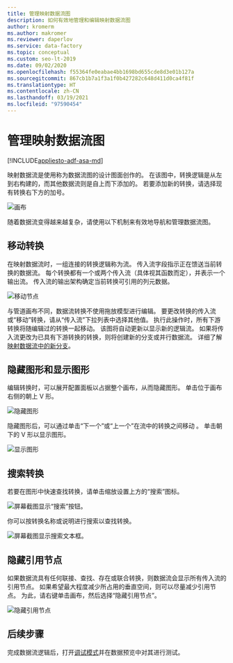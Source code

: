```yaml
---
title: 管理映射数据流图
description: 如何有效地管理和编辑映射数据流图
author: kromerm
ms.author: makromer
ms.reviewer: daperlov
ms.service: data-factory
ms.topic: conceptual
ms.custom: seo-lt-2019
ms.date: 09/02/2020
ms.openlocfilehash: f55364fe0eabae4bb1698bd655cde8d3e01b127a
ms.sourcegitcommit: 867cb1b7a1f3a1f0b427282c648d411d0ca4f81f
ms.translationtype: HT
ms.contentlocale: zh-CN
ms.lasthandoff: 03/19/2021
ms.locfileid: "97590454"
---
```

# <a name="managing-the-mapping-data-flow-graph"></a>管理映射数据流图

[!INCLUDE[appliesto-adf-asa-md](includes/appliesto-adf-asa-md.md)]

映射数据流是使用称为数据流图的设计图面创作的。 在该图中，转换逻辑是从左到右构建的，而其他数据流则是自上而下添加的。 若要添加新的转换，请选择现有转换右下方的加号。

![画布](media/data-flow/canvas-2.png)

随着数据流变得越来越复杂，请使用以下机制来有效地导航和管理数据流图。 

## <a name="moving-transformations"></a>移动转换

在映射数据流时，一组连接的转换逻辑称为流。 传入流字段指示正在馈送当前转换的数据流。 每个转换都有一个或两个传入流（具体视其函数而定），并表示一个输出流。 传入流的输出架构确定当前转换可引用的列元数据。

![移动节点](media/data-flow/move-nodes.png "移动节点")

与管道画布不同，数据流转换不使用拖放模型进行编辑。 要更改转换的传入流或“移动”转换，请从“传入流”下拉列表中选择其他值。 执行此操作时，所有下游转换将随编辑过的转换一起移动。 该图将自动更新以显示新的逻辑流。 如果将传入流更改为已具有下游转换的转换，则将创建新的分支或并行数据流。 详细了解[映射数据流中的新分支](data-flow-new-branch.md)。

## <a name="hide-graph-and-show-graph"></a>隐藏图形和显示图形

编辑转换时，可以展开配置面板以占据整个画布，从而隐藏图形。 单击位于画布右侧的朝上 V 形。

![隐藏图形](media/data-flow/hide-graph.png "隐藏图形")

隐藏图形后，可以通过单击“下一个”或“上一个”在流中的转换之间移动 。 单击朝下的 V 形以显示图形。

![显示图形](media/data-flow/show-graph.png "显示图形")

## <a name="searching-for-transformations"></a>搜索转换

若要在图形中快速查找转换，请单击缩放设置上方的“搜索”图标。

![屏幕截图显示“搜索”按钮。](media/data-flow/search-1.png "搜索图形")

你可以按转换名称或说明进行搜索以查找转换。

![屏幕截图显示搜索文本框。](media/data-flow/search-2.png "搜索图形")

## <a name="hide-reference-nodes"></a>隐藏引用节点

如果数据流具有任何联接、查找、存在或联合转换，则数据流会显示所有传入流的引用节点。 如果希望最大程度减少所占用的垂直空间，则可以尽量减少引用节点。 为此，请右键单击画布，然后选择“隐藏引用节点”。

![隐藏引用节点](media/data-flow/hide-reference-nodes.png "隐藏引用节点")

## <a name="next-steps"></a>后续步骤

完成数据流逻辑后，打开[调试模式](concepts-data-flow-debug-mode.md)并在数据预览中对其进行测试。
